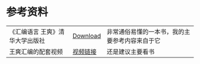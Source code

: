 # 参考资料

<table>
  <tr>
    <td>《汇编语言 王爽》清华大学出版社</td>
    <td><a href="/x86汇编/ref/汇编语言王爽.pdf" download>Download</a></td>
    <td>非常通俗易懂的一本书，我的主要参考内容来自于它</td>
  </tr>
  <tr>
    <td>王爽汇编的配套视频 </td>
    <td><a href="https://www.bilibili.com/video/BV1Wu411B72F/?spm_id_from=333.999.0.0&vd_source=53f732274c777d5a1811d5760743f4ff">视频链接</a></td>
    <td>还是建议主要看书</td>
  </tr>
</table>
